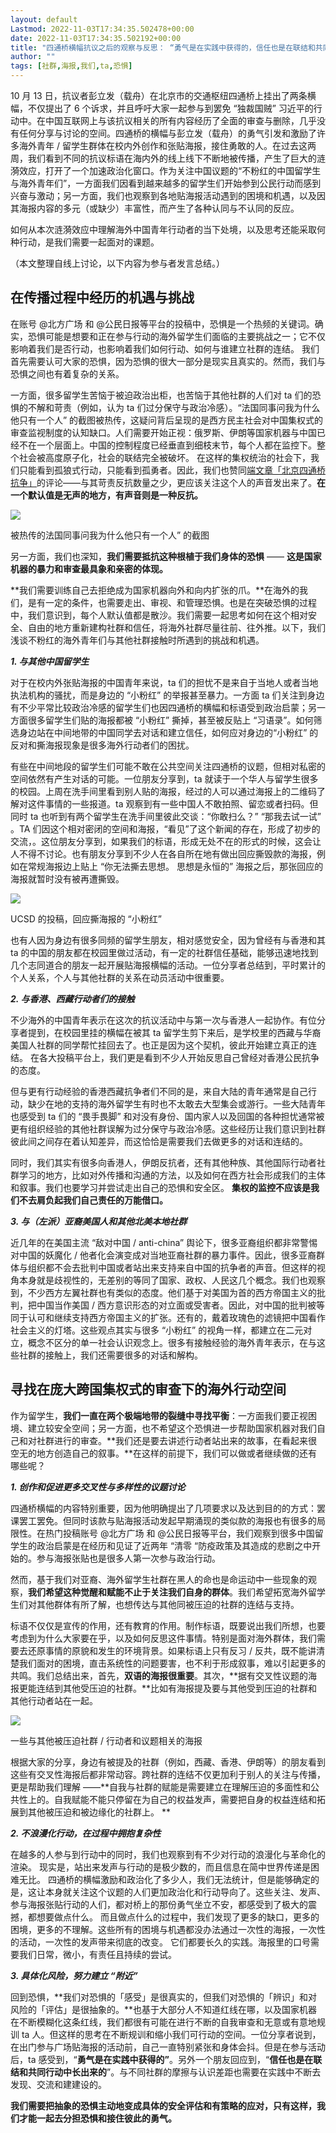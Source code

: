 ```yaml
---
layout: default
Lastmod: 2022-11-03T17:34:35.502478+00:00
date: 2022-11-03T17:34:35.502192+00:00
title: "四通桥横幅抗议之后的观察与反思： “勇气是在实践中获得的，信任也是在联结和共同行动中长出来的”"
author: ""
tags: [社群,海报,我们,ta,恐惧]
---
```


10 月 13 日，抗议者彭立发（载舟）在北京市的交通枢纽四通桥上挂出了两条横幅，不仅提出了 6 个诉求，并且呼吁大家一起参与到罢免 “独裁国贼” 习近平的行动中。在中国互联网上与该抗议相关的所有内容经历了全面的审查与删除，几乎没有任何分享与讨论的空间。四通桥的横幅与彭立发（载舟）的勇气引发和激励了许多海外青年 / 留学生群体在校内外创作和张贴海报，接住勇敢的人。在过去这两周，我们看到不同的抗议标语在海内外的线上线下不断地被传播，产生了巨大的涟漪效应，打开了一个加速政治化窗口。作为关注中国议题的“不粉红的中国留学生与海外青年们”，一方面我们因看到越来越多的留学生们开始参到公民行动而感到兴奋与激动；另一方面，我们也观察到各地贴海报活动遇到的困境和机遇，以及因其海报内容的多元（或缺少）丰富性，而产生了各种认同与不认同的反应。

如何从本次涟漪效应中理解海外中国青年行动者的当下处境，以及思考还能采取何种行动，是我们需要一起面对的课题。

（本文整理自线上讨论，以下内容为参与者发言总结。）

**在传播过程中经历的机遇与挑战**
------------------

在账号 @北方广场 和 @公民日报等平台的投稿中，恐惧是一个热频的关键词。确实，恐惧可能是想要和正在参与行动的海外留学生们面临的主要挑战之一；它不仅影响着我们是否行动，也影响着我们如何行动、如何与谁建立社群的连结。 我们首先需要认可大家的恐惧，因为恐惧的很大一部分是现实且真实的。然而，我们与恐惧之间也有着复杂的关系。

一方面，很多留学生苦恼于被迫政治出柜，也苦恼于其他社群的人们对 ta 们的恐惧的不解和苛责（例如，认为 ta 们过分保守与政治冷感）。“法国同事问我为什么他只有一个人” 的截图被热传，这疑问背后呈现的是西方民主社会对中国集权式的审查监视制度的认知缺口。人们需要开始正视：俄罗斯、伊朗等国家机器与中国已经不在一个层面上。中国的控制程度已经垂直到细枝末节，每个人都在监控下。整个社会被高度原子化，社会的联结完全被破坏。 在这样的集权统治的社会下，我们只能看到孤狼式行动，只能看到孤勇者。因此，我们也赞同[端文章「北京四通桥抗争」](https://theinitium.com/article/20221019-opinion-china-stonebridge/)的评论——与其苛责反抗数量之少，更应该关注这个人的声音发出来了。**在一个默认值是无声的地方，有声音则是一种反抗。**

 ![](https://images.weserv.nl/?url=https%3A//assets.matters.news/embed/7bc89fea-41c1-4ee2-ad0a-17c97b0445ec.png) 

被热传的法国同事问我为什么他只有一个人” 的截图

另一方面，我们也深知，**我们需要抵抗这种根植于我们身体的恐惧** —— **这是国家机器的暴力和审查最具象和亲密的体现。**

**我们需要训练自己去拒绝成为国家机器向外和向内扩张的爪。**在海外的我们，是有一定的条件，也需要走出、审视、和管理恐惧。也是在突破恐惧的过程中，我们意识到，每个人默认值都是散沙。我们需要一起思考如何在这个相对安全、自由的地方重新建构社群和信任，将海外社群尽量往前、往外推。以下，我们浅谈不粉红的海外青年们与其他社群接触时所遇到的挑战和机遇。

**_1\. 与其他中国留学生_**

对于在校内外张贴海报的中国青年来说，ta 们的担忧不是来自于当地人或者当地执法机构的骚扰，而是身边的 “小粉红” 的举报甚至暴力。一方面 ta 们关注到身边有不少平常比较政治冷感的留学生们也因四通桥的横幅和标语受到政治启蒙；另一方面很多留学生们贴的海报都被 “小粉红” 撕掉，甚至被反贴上 “习语录”。如何筛选身边站在中间地带的中国同学去对话和建立信任，如何应对身边的“小粉红” 的反对和撕海报现象是很多海外行动者们的困扰。 

有些在中间地段的留学生们可能不敢在公共空间关注四通桥的议题，但相对私密的空间依然有产生对话的可能。一位朋友分享到，ta 就读于一个华人与留学生很多的校园。上周在洗手间里看到别人贴的海报，经过的人可以通过海报上的二维码了解对这件事情的一些报道。ta 观察到有一些中国人不敢拍照、留恋或者扫码。但同时 ta 也听到有两个留学生在洗手间里彼此交谈：“你敢扫么？” “那我去试一试” 。TA 们因这个相对密闭的空间和海报，“看见”了这个新闻的存在，形成了初步的交流，。这位朋友分享到，如果我们的标语，形成无处不在的形式的时候，这会让人不得不讨论。也有朋友分享到不少人在各自所在地有做出回应撕毁款的海报，例如在常规海报边上贴上 “你无法撕去思想。 思想是永恒的” 海报之后，那张回应的海报就暂时没有被再遭撕毁。

 ![](https://images.weserv.nl/?url=https%3A//assets.matters.news/embed/b461a044-8402-4481-95f2-d477fcf9493e.png) 

UCSD 的投稿，回应撕海报的 “小粉红”

也有人因为身边有很多同频的留学生朋友，相对感觉安全，因为曾经有与香港和其 ta 的中国的朋友都在校园里做过活动，有一定的社群信任基础，能够迅速地找到几个志同道合的朋友一起开展贴海报横幅的活动。一位分享者总结到，平时累计的个人关系，个人与其他社群的关系在动员活动中很重要。

**_2\. 与香港、西藏行动者们的接触_**

不少海外的中国青年表示在这次的抗议活动中与第一次与香港人一起协作。有位分享者提到，在校园里挂的横幅在被其 ta 留学生剪下来后，是学校里的西藏与华裔美国人社群的同学帮忙挂回去了。也正是因为这个契机，彼此开始建立真正的连结。 在各大投稿平台上，我们更是看到不少人开始反思自己曾经对香港公民抗争的态度。

但与更有行动经验的香港西藏抗争者们不同的是，来自大陆的青年通常是自己行动，缺少在地的支持的海外留学生有时也不太敢去大型集会或游行。一些大陆青年也感受到 ta 们的 “畏手畏脚” 和对没有身份、国内家人以及回国的各种担忧通常被更有组织经验的其他社群误解为过分保守与政治冷感。这些经历让我们意识到社群彼此间之间存在着认知差异，而这恰恰是需要我们去做更多的对话和连结的。

同时，我们其实有很多向香港人，伊朗反抗者，还有其他种族、其他国际行动者社群学习的地方，比如对外传播和沟通的方法，以及如何在西方社会形成我们的主体和叙事。我们也要学习并尝试走出自己的恐惧和安全区。 **集权的监控不应该是我们不去肩负起我们自己责任的万能借口。** 

**_3\. 与（左派）亚裔美国人和其他北美本地社群_**

近几年的在美国主流 “敌对中国 / anti-china” 舆论下，很多亚裔组织都非常警惕对中国的妖魔化 / 他者化会演变成对当地亚裔社群的暴力事件。因此，很多亚裔群体与组织都不会去批判中国或者站出来支持来自中国的抗争者的声音。但这样的视角本身就是歧视性的，无差别的等同了国家、政权、人民这几个概念。我们也观察到，不少西方左翼社群也有类似的态度。他们基于对美国为首的西方帝国主义的批判，把中国当作美国 / 西方意识形态的对立面或受害者。因此，对中国的批判被等同于认可和继续支持西方帝国主义的扩张。还有的，戴着玫瑰色的滤镜把中国看作社会主义的灯塔。这些观点其实与很多 “小粉红” 的视角一样，都建立在二元对立，概念不区分的单一社会认识观念上。很多有接触经验的海外青年表示，在与这些社群的接触上，我们还需要很多的对话和解构。

**寻找在庞大跨国集权式的审查下的海外行动空间**
-------------------------

作为留学生，**我们一直在两个极端地带的裂缝中寻找平衡**：一方面我们要正视困境、建立较安全空间；另一方面，也不希望这个恐惧进一步帮助国家机器对我们自己和对社群进行的审查。**我们还是要去讲述行动者站出来的故事，在看起来很空无的地方创造自己的叙事。**在这样的前提下，我们可以做或者继续做的还有哪些呢？

**_1\. 创作和促进更多交叉性与多样性的议题讨论_**

四通桥横幅的内容特别重要，因为他明确提出了几项要求以及达到目的的方式：罢课罢工罢免。但同时该款与贴海报活动发起早期涌现的类似款的海报也有很多的局限性。在热门投稿账号 @北方广场 和 @公民日报等平台，我们观察到很多中国留学生的政治启蒙是在经历和见证了近两年 “清零 “防疫政策及其造成的悲剧之中开始的。参与海报张贴也是很多人第一次参与政治行动。

然而，基于我们对亚裔、海外留学生社群在黑人的命也是命运动中一些现象的观察，**我们希望这种觉醒和赋能不止于关注我们自身的群体**。我们希望拓宽海外留学生们对其他群体有所了解，也想传达与其他同被压迫的社群的连结与支持。

标语不仅仅是宣传的作用，还有教育的作用。制作标语，既要说出我们所想，也要考虑到为什么大家要在乎，以及如何反思这件事情。特别是面对海外群体，我们需要去还原事情的原貌和发生的环境背景。如果标语上只有反习 / 反共，既不能讲清楚我们面对的困境，直击系统性的问题要害，也不利于形成叙事，难以引起更多的共鸣。我们总结出来，首先，**双语的海报很重要**。其次，**据有交叉性议题的海报更能连结到其他受压迫的社群。**比如有海报提及要与其他受到压迫的社群和其他行动者站在一起。

 ![](https://images.weserv.nl/?url=https%3A//assets.matters.news/embed/678d78e3-94ad-4fe2-9c00-5f45cb12dfaf.png) 

一些与其他被压迫社群 / 行动者和议题相关的海报

根据大家的分享，身边有被提及的社群（例如，西藏、香港、伊朗等）的朋友看到这些有交叉性海报后都非常动容。跨社群的连结不仅更加利于别人的关注与传播，更是帮助我们理解 ——**自我与社群的赋能是需要建立在理解压迫的多面性和公共性上的。自我赋能不能只停留在为自己的权益发声，需要把自身的权益连结和拓展到其他被压迫和被边缘化的社群上。 **

**_2\. 不浪漫化行动，在过程中拥抱复杂性_**

在越多的人参与到行动中的同时，我们也观察到有不少对行动的浪漫化与革命化的渲染。 现实是，站出来发声与行动的是极少数的，而且信息在简中世界传递是困难无比。 四通桥的横幅激励和政治化了多少人，我们无法统计，但是能够确定的是，这让本身就关注这个议题的人们更加政治化和行动导向了。这些关注、发声、参与海报张贴行动的人们，都对桥上的那份勇气坐立不安，都感受到了极大的震撼，都想要做点什么。 而且做点什么的过程中，我们发现了更多的缺口，更多的困境，更多的不理解。这些所有的困境与机遇都没办法通过一次性的海报，一次性的活动，一次性的发声带来彻底的改变。 它们都要长久的实践。海报里的口号需要我们日常，微小，有责任且持续的尝试。

**_3\. 具体化风险，努力建立 “附近”_**

回到恐惧，**我们对恐惧的「感受」是很真实的，但我们对恐惧的「辨识」和对风险的「评估」是很抽象的。**也基于大部分人不知道红线在哪，以及国家机器在不断模糊化这条红线，我们都很有可能在进行不断的自我审查和无意或有意地规训 ta 人。但这样的思考在不断规训和缩小我们可行动的空间。一位分享者说到，在出门参与广场贴海报的活动前，自己一直特别紧张和身体会抖。但是在参与活动后，ta 感受到，“**勇气是在实践中获得的”**。另外一个朋友回应到，“**信任也是在联结和共同行动中长出来的**”。与不同社群的摩擦与认识差距也需要在实践中不断去发现、交流和建建设的。 

**我们需要把抽象的恐惧主动地变成具体的安全评估和有策略的应对，只有这样，我们才能一起去分担恐惧和接住彼此的勇气。**

